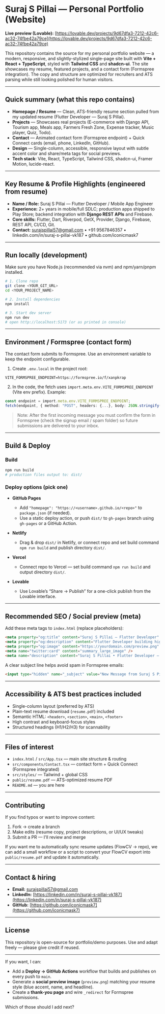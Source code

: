 # Suraj S Pillai — Personal Portfolio (Website)

**Live preview (Lovable):** [https://lovable.dev/projects/9d67dfa3-7212-42c6-ac32-74fbe42a79ce](https://lovable.dev/projects/9d67dfa3-7212-42c6-ac32-74fbe42a79ce)

This repository contains the source for my personal portfolio website — a modern, responsive, and slightly-stylized single-page site built with **Vite + React + TypeScript**, styled with **Tailwind CSS** and **shadcn-ui**. The site showcases my resume, featured projects, and a contact form (Formspree integration). The copy and structure are optimized for recruiters and ATS parsing while still looking polished for human visitors.

---

## Quick summary (what this repo contains)

* **Homepage / Resume** — Clean, ATS-friendly resume section pulled from my updated resume (Flutter Developer — Suraj S Pillai).
* **Projects** — Showcases real projects (E-commerce with Django API, Tourism app, Meals app, Farmers Fresh Zone, Expense tracker, Music player, Quiz, Todo).
* **Contact** — Animated contact form (Formspree endpoint) + Quick Connect cards (email, phone, LinkedIn, GitHub).
* **Design** — Single-column, accessible, responsive layout with subtle accent color and share/meta tags for social previews.
* **Tech stack**: Vite, React, TypeScript, Tailwind CSS, shadcn-ui, Framer Motion, lucide-react.

---

## Key Resume & Profile Highlights (engineered from resume)

* **Name / Role:** Suraj S Pillai — Flutter Developer / Mobile App Engineer
* **Experience:** 2+ years in mobile/full SDLC; production apps shipped to Play Store; backend integration with **Django REST APIs** and Firebase.
* **Core skills:** Flutter, Dart, Riverpod, GetX, Provider, Django, Firebase, REST API, CI/CD, Git.
* **Contact:** [surajspillai57@gmail.com](mailto:surajspillai57@gmail.com) • +91 9567846357 • linkedin.com/in/suraj-s-pillai-vk187 • github.com/iconicmask7

---

## Run locally (development)

Make sure you have Node.js (recommended via nvm) and npm/yarn/pnpm installed.

```bash
# 1. Clone repo
git clone <YOUR_GIT_URL>
cd <YOUR_PROJECT_NAME>

# 2. Install dependencies
npm install

# 3. Start dev server
npm run dev
# open http://localhost:5173 (or as printed in console)
```

---

## Environment / Formspree (contact form)

The contact form submits to Formspree. Use an environment variable to keep the endpoint configurable.

1. Create `.env.local` in the project root:

```
VITE_FORMSPREE_ENDPOINT=https://formspree.io/f/xanpkrap
```

2. In the code, the fetch uses `import.meta.env.VITE_FORMSPREE_ENDPOINT` (Vite env prefix). Example:

```ts
const endpoint = import.meta.env.VITE_FORMSPREE_ENDPOINT;
fetch(endpoint, { method: "POST", headers: {...}, body: JSON.stringify({...}) });
```

> Note: After the first incoming message you must confirm the form in Formspree (check the signup email / spam folder) so future submissions are delivered to your inbox.

---

## Build & Deploy

### Build

```bash
npm run build
# production files output to: dist/
```

### Deploy options (pick one)

* **GitHub Pages**

  * Add `"homepage": "https://<username>.github.io/<repo>"` to `package.json` (if needed).
  * Use a static deploy action, or push `dist/` to `gh-pages` branch using `gh-pages` or a GitHub Action.

* **Netlify**

  * Drag & drop `dist/` in Netlify, or connect repo and set build command `npm run build` and publish directory `dist/`.

* **Vercel**

  * Connect repo to Vercel — set build command `npm run build` and output directory `dist/`.

* **Lovable**

  * Use Lovable’s “Share → Publish” for a one-click publish from the Lovable interface.

---

## Recommended SEO / Social preview (meta)

Add these meta tags to `index.html` (replace placeholders):

```html
<meta property="og:title" content="Suraj S Pillai — Flutter Developer" />
<meta property="og:description" content="Flutter Developer building high-performance cross-platform apps. Explore projects, resume, and contact." />
<meta property="og:image" content="https://yourdomain.com/preview.png" />
<meta name="twitter:card" content="summary_large_image" />
<meta name="description" content="Suraj S Pillai • Flutter Developer — E-commerce, Tourism, Meals apps with Django & Firebase integration. Contact for collaboration." />
```

A clear subject line helps avoid spam in Formspree emails:

```html
<input type="hidden" name="_subject" value="New Message from Suraj S Pillai Portfolio" />
```

---

## Accessibility & ATS best practices included

* Single-column layout (preferred by ATS)
* Plain-text resume download (`resume.pdf`) included
* Semantic HTML: `<header>`, `<section>`, `<main>`, `<footer>`
* High contrast and keyboard-focus styles
* Structured headings (H1/H2/H3) for scannability

---

## Files of interest

* `index.html` / `src/App.tsx` — main site structure & routing
* `src/components/Contact.tsx` — contact form + Quick Connect (Formspree integrated)
* `src/styles/` — Tailwind + global CSS
* `public/resume.pdf` — ATS-optimized resume PDF
* `README.md` — you are here

---

## Contributing

If you find typos or want to improve content:

1. Fork → create a branch
2. Make edits (resume copy, project descriptions, or UI/UX tweaks)
3. Submit a PR — I'll review and merge

If you want me to automatically sync resume updates (FlowCV → repo), we can add a small workflow or a script to convert your FlowCV export into `public/resume.pdf` and update it automatically.

---

## Contact & hiring

* **Email:** [surajspillai57@gmail.com](mailto:surajspillai57@gmail.com)
* **LinkedIn:** [https://linkedin.com/in/suraj-s-pillai-vk187](https://linkedin.com/in/suraj-s-pillai-vk187)
* **GitHub:** [https://github.com/iconicmask7](https://github.com/iconicmask7)

---

## License

This repository is open-source for portfolio/demo purposes. Use and adapt freely — please give credit if reused.

---

If you want, I can:

* Add a **Deploy → GitHub Actions** workflow that builds and publishes on every push to `main`.
* Generate a **social preview image** (`preview.png`) matching your resume style (blue accent, name, and headline).
* Create a **thank-you page** and wire `_redirect` for Formspree submissions.

Which of those should I add next?

